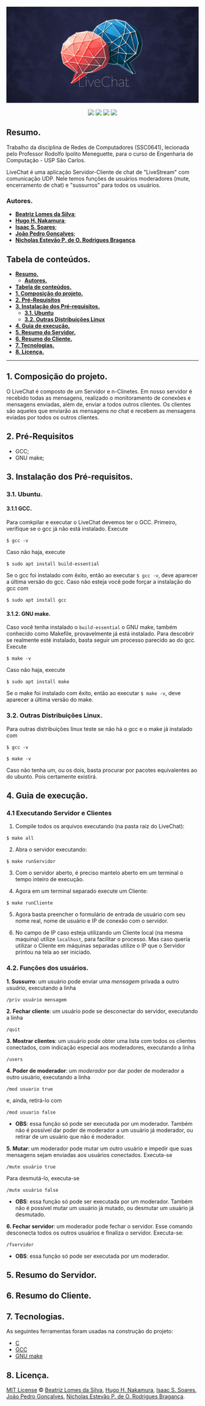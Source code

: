![LiveChat](img/livechat.png)

<p align="center">
<img src="https://img.shields.io/github/license/ISS2718/LiveChat"/>
<img src="https://img.shields.io/badge/Language-C-blue"/>
<img src="https://img.shields.io/badge/Socket-UDP-blue"/>
<img src="https://img.shields.io/badge/Server/Cliente-C-blue"/>
</p>

## **Resumo.**

Trabalho da disciplina de Redes de Computadores (SSC0641), lecionada pelo Professor Rodolfo Ipolito Meneguette, para o curso de Engenharia de Computação - USP São Carlos.

LiveChat é uma aplicação Servidor-Cliente de chat de "LiveStream" com comunicação UDP. Nele temos funções de usuários moderadores (mute, encerramento de chat) e "sussurros" para todos os usuários.

### **Autores.**

* **[Beatriz Lomes da Silva](https://github.com/bealomes)**;
* **[Hugo H. Nakamura](https://github.com/ikuyorih9)**;
* **[Isaac S. Soares](https://github.com/ISS2718)**;
* **[João Pedro Gonçalves](https://github.com/JoaoHardline)**;
* **[Nicholas Estevão P. de O. Rodrigues Bragança](https://github.com/nicholasestevao)**.

## **Tabela de conteúdos.**

   * [**Resumo.**](#resumo)
       * [**Autores.**](#autores)     
   * [**Tabela de conteúdos.**](#tabela-de-conte%C3%BAdos)
   * [**1. Composição do projeto.**](#1-composi%C3%A7%C3%A3o-do-projeto)
   * [**2. Pré-Requisitos**](#2-pr%C3%A9-requisitos)
   * [**3. Instalação dos Pré-requisitos.**](#3-instala%C3%A7%C3%A3o-dos-pr%C3%A9-requisitos)
      * [**3.1. Ubuntu**](#31-ubuntu)
      * [**3.2. Outras Distribuições Linux**](#32-outras-distribui%C3%A7%C3%B5es-linux)  
   * [**4. Guia de execução.**](#4-guia-de-execu%C3%A7%C3%A3o)
   * [**5. Resumo do Servidor.**](#5-resumo-do-driver)
   * [**6. Resumo do Cliente.**](#6-resumo-do-driver)
   * [**7. Tecnologias.**](#7-tecnologias)
   * [**8. Licença.**](#8-licença)

---

## **1. Composição do projeto.**

O LiveChat é composto de um Servidor e n-Clinetes. Em nosso servidor é recebido todas as mensagens, realizado o monitoramento de conexões e mensagens enviadas, além de, enviar a todos outros clientes. Os clientes são aqueles que enviarão as mensagens no chat e recebem as mensagens eviadas por todos os outros clientes.

## **2. Pré-Requisitos**

* GCC;
* GNU make;

## **3. Instalação dos Pré-requisitos.**

### **3.1. Ubuntu.**

#### **3.1.1 GCC.**

Para comkpilar e executar o LiveChat devemos ter o GCC. Primeiro, verifique se o gcc já não está instalado. Execute

```
$ gcc -v
```

Caso não haja, execute

```
$ sudo apt install build-essential
```

Se o gcc foi instalado com êxito, então ao executar ```$ gcc -v```, deve aparecer a última versão do gcc.
Caso não esteja você pode forçar a instalação do gcc com

```
$ sudo apt install gcc
```

#### **3.1.2. GNU make.**

Caso você tenha instalado o ```build-essential``` o GNU make, também conhecido como Makefile, provavelmente já está instalado. Para descobrir se realmente esté instalado, basta seguir um processo parecido ao do gcc. Execute

```
$ make -v
```

Caso não haja, execute

```
$ sudo apt install make
```

Se o make foi instalado com êxito, então ao executar ```$ make -v```, deve aparecer a última versão do make.

### **3.2. Outras Distribuições Linux.**

Para outras distribuições linux teste se não há o gcc e o make já instalado com

```
$ gcc -v
```

```
$ make -v
```

Caso não tenha um, ou os dois, basta procurar por pacotes equivalentes ao do ubunto. Pois certamente existirá.

## **4. Guia de execução.**

### **4.1 Executando Servidor e Clientes**

1. Compile todos os arquivos executando (na pasta raiz do LiveChat):

```
$ make all
```

2. Abra o servidor executando:

```
$ make runServidor
```

3. Com o servidor aberto, é preciso mantelo aberto em um terminal o tempo inteiro de execução.

4. Agora em um terminal separado execute um Cliente:

```
$ make runCliente
```

5. Agora basta preencher o formulário de entrada de usuário com seu nome real, nome de usuário e IP de conexão com o servidor.

6. No campo de IP caso esteja utilizando um Cliente local (na mesma maquina) utilize ```localhost```, para facilitar o processo. Mas caso queria utilizar o Cliente em máquinas separadas utilize o IP que o Servidor printou na tela ao ser iniciado.

### **4.2. Funções dos usuários.**

**1. Sussurro**: um usuário pode enviar uma *mensagem* privada a outro *usuário*, executando a linha

```
/priv usuário mensagem
```

**2. Fechar cliente**: um usuário pode se desconectar do servidor, executando a linha

```
/quit
```

**3. Mostrar clientes**: um usuário pode obter uma lista com todos os clientes conectados, com indicação especial aos moderadores, executando a linha

```
/users
```

**4. Poder de moderador**: um *moderador* por dar poder de moderador a outro usuário, executando a linha

```
/mod usuario true
```
e, ainda, retirá-lo com
```
/mod usuario false
```
* **OBS**: essa função só pode ser executada por um moderador. Também não é possível dar poder de moderador a um usuário já moderador, ou retirar de um usuário que não é moderador.


**5. Mutar**: um moderador pode mutar um outro usuário e impedir que suas mensagens sejam enviadas aos usuários conectados. Executa-se
```
/mute usuário true
```
Para desmutá-lo, executa-se
```
/mute usuário false
```

* **OBS**: essa função só pode ser executada por um moderador. Também não é possível mutar um usuário já mutado, ou desmutar um usuário já desmutado.

**6. Fechar servidor**: um moderador pode fechar o servidor. Esse comando desconecta todos os outros usuários e finaliza o servidor. Executa-se:
```
/fservidor
```
* **OBS**: essa função só pode ser executada por um moderador.

## **5. Resumo do Servidor.**



## **6. Resumo do Cliente.**




## **7. Tecnologias.**

As seguintes ferramentas foram usadas na construção do projeto:

- [C](https://devdocs.io/c/)
- [GCC](https://gcc.gnu.org/)
- [GNU make](https://www.gnu.org/software/make/manual/make.html)

## **8. Licença.**

[MIT License](https://github.com/ISS2718/Whisper.Driver/blob/main/LICENSE) © [Beatriz Lomes da Silva](https://github.com/bealomes), [Hugo H. Nakamura](https://github.com/ikuyorih9), [Isaac S. Soares](https://github.com/ISS2718), [João Pedro Gonçalves](https://github.com/JoaoHardline), [Nicholas Estevão P. de O. Rodrigues Bragança](https://github.com/nicholasestevao).


